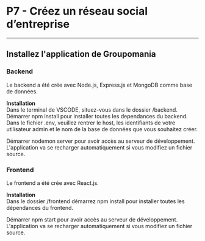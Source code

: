 # P7 - Créez un réseau social d’entreprise

--------------

## Installez l'application de Groupomania

### Backend

Le backend a été crée avec Node.js, Express.js et MongoDB comme base de données.

__Installation__  
Dans le terminal de VSCODE, situez-vous dans le dossier /backend.
Démarrer npm install pour installer toutes les dependances du backend.
Dans le fichier .env, veuillez rentrer le host, les identifiants de votre utilisateur admin et le nom de la base de données que vous souhaitez créer.
  
Démarrer nodemon server pour avoir accès au serveur de  développement. L'application va se recharger automatiquement si vous modifiez un fichier source.

### Frontend

Le frontend a été crée avec React.js.

__Installation__  
Dans le dossier /frontend démarrez npm install pour installer toutes les dépendances du frontend.

Démarrer npm start pour avoir accès au serveur de développement. L'application va se recharger automatiquement si vous modifiez un fichier source.

